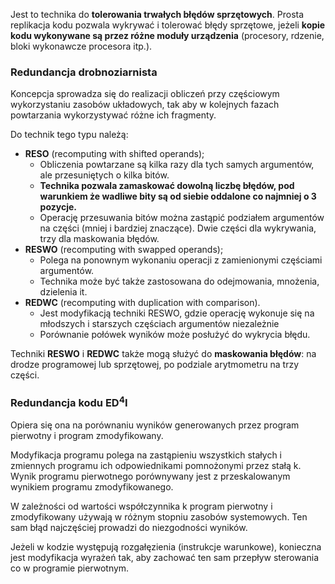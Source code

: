 Jest to technika do **tolerowania trwałych błędów sprzętowych**. Prosta replikacja kodu pozwala wykrywać i tolerować błędy sprzętowe, jeżeli **kopie kodu wykonywane są przez różne moduły urządzenia** (procesory, rdzenie, bloki wykonawcze procesora itp.).

### Redundancja drobnoziarnista
Koncepcja sprowadza się do realizacji obliczeń przy częściowym wykorzystaniu zasobów układowych, tak aby w kolejnych fazach powtarzania wykorzystywać różne ich fragmenty.

Do technik tego typu należą: 
- **RESO** (recomputing with shifted operands);
	- Obliczenia powtarzane są kilka razy dla tych samych argumentów, ale przesuniętych o kilka bitów. 
	- **Technika pozwala zamaskować dowolną liczbę błędów, pod warunkiem że wadliwe bity są od siebie oddalone co najmniej o 3 pozycje.**
	- Operację przesuwania bitów można zastąpić podziałem argumentów na części (mniej i bardziej znaczące). Dwie części dla wykrywania, trzy dla maskowania błędów.
- **RESWO** (recomputing with swapped operands); 
	- Polega na ponownym wykonaniu operacji z zamienionymi częściami argumentów.
	- Technika może być także zastosowana do odejmowania, mnożenia, dzielenia it.
- **REDWC** (recomputing with duplication with comparison).
	- Jest modyfikacją techniki RESWO, gdzie operację wykonuje się na młodszych i starszych częściach argumentów niezależnie
	- Porównanie połówek wyników może posłużyć do wykrycia błędu.

Techniki **RESWO** i **REDWC** także mogą służyć do **maskowania błędów**: na drodze programowej lub sprzętowej, po podziale arytmometru na trzy części.
### Redundancja kodu ED<sup>4</sup>I
Opiera się ona na porównaniu wyników generowanych przez program pierwotny i program zmodyfikowany.

Modyfikacja programu polega na zastąpieniu wszystkich stałych i zmiennych programu ich odpowiednikami pomnożonymi przez stałą k. Wynik programu pierwotnego porównywany jest z przeskalowanym wynikiem programu zmodyfikowanego.

W zależności od wartości współczynnika k program pierwotny i zmodyfikowany używają w różnym stopniu zasobów systemowych. Ten sam błąd najczęściej prowadzi do niezgodności wyników.

Jeżeli w kodzie występują rozgałęzienia (instrukcje warunkowe), konieczna jest modyfikacja wyrażeń tak, aby zachować ten sam przepływ sterowania co w programie pierwotnym.